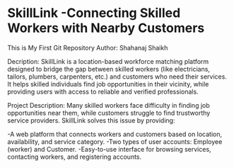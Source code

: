 # SkillLink -Connecting Skilled Workers with Nearby Customers
This is My First Git Repository
Author: Shahanaj Shaikh<br>

Decription:
SkillLink is a location-based workforce matching platform designed to bridge the gap between skilled workers (like electricians, tailors, plumbers, carpenters, etc.) and customers who need their services. It helps skilled individuals find job opportunities in their vicinity, while providing users with access to reliable and verified professionals.
<br>

Project Description:
Many skilled workers face difficulty in finding job opportunities near them, while customers struggle to find trustworthy service providers. SkillLink solves this issue by providing:

-A web platform that connects workers and customers based on location, availability, and service category.
-Two types of user accounts: Employee (worker) and Customer.
-Easy-to-use interface for browsing services, contacting workers, and registering accounts.
